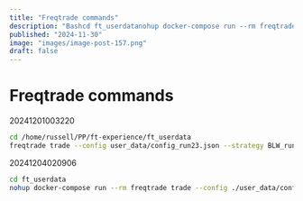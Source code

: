 ```yaml
---
title: "Freqtrade commands"
description: "Bashcd ft_userdatanohup docker-compose run --rm freqtrade trade --config ./user_data/config_run20.json --strategy BLW_run23 --db-url sql"
published: "2024-11-30"
image: "images/image-post-157.png"
draft: false
---
```


# Freqtrade commands

20241201003220

``` bash
cd /home/russell/PP/ft-experience/ft_userdata
freqtrade trade --config user_data/config_run23.json --strategy BLW_run23
```

20241204020906

``` bash
cd ft_userdata
nohup docker-compose run --rm freqtrade trade --config ./user_data/config_run20.json --strategy BLW_run20 --db-url sqlite:///tradesv3.blw20_run.sqlite &
```
